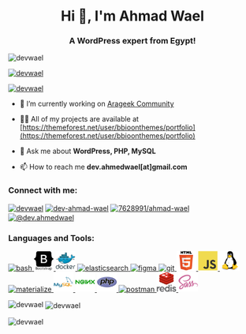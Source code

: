 <h1 align="center">Hi 👋, I'm Ahmad Wael</h1>
<h3 align="center">A WordPress expert from Egypt!</h3>

<p align="left"> <img src="https://komarev.com/ghpvc/?username=devwael&label=Profile%20views&color=0e75b6&style=flat" alt="devwael" /> </p>

<p align="left"> <a href="https://www.bbioon.com"><img src="https://github-profile-trophy.vercel.app/?username=devwael" alt="devwael" /></a> </p>

<p align="left"> <a href="https://twitter.com/devwael" target="blank"><img src="https://img.shields.io/twitter/follow/devwael?logo=twitter&style=for-the-badge" alt="devwael" /></a> </p>

- 🔭 I’m currently working on [Arageek Community](https://www.arageek.community/)

- 👨‍💻 All of my projects are available at [https://themeforest.net/user/bbioonthemes/portfolio](https://themeforest.net/user/bbioonthemes/portfolio)

- 💬 Ask me about **WordPress, PHP, MySQL**

- 📫 How to reach me **dev.ahmedwael[at]gmail.com**

<h3 align="left">Connect with me:</h3>
<p align="left">
<a href="https://twitter.com/devwael" target="blank"><img align="center" src="https://raw.githubusercontent.com/rahuldkjain/github-profile-readme-generator/master/src/images/icons/Social/twitter.svg" alt="devwael" height="30" width="40" /></a>
<a href="https://linkedin.com/in/dev-ahmad-wael" target="blank"><img align="center" src="https://raw.githubusercontent.com/rahuldkjain/github-profile-readme-generator/master/src/images/icons/Social/linked-in-alt.svg" alt="dev-ahmad-wael" height="30" width="40" /></a>
<a href="https://stackoverflow.com/users/7628991/ahmad-wael" target="blank"><img align="center" src="https://raw.githubusercontent.com/rahuldkjain/github-profile-readme-generator/master/src/images/icons/Social/stack-overflow.svg" alt="7628991/ahmad-wael" height="30" width="40" /></a>
<a href="https://medium.com/@dev.ahmedwael" target="blank"><img align="center" src="https://raw.githubusercontent.com/rahuldkjain/github-profile-readme-generator/master/src/images/icons/Social/medium.svg" alt="@dev.ahmedwael" height="30" width="40" /></a>
</p>

<h3 align="left">Languages and Tools:</h3>
<p align="left"> <a href="https://www.gnu.org/software/bash/" target="_blank" rel="noreferrer"> <img src="https://www.vectorlogo.zone/logos/gnu_bash/gnu_bash-icon.svg" alt="bash" width="40" height="40"/> </a> <a href="https://getbootstrap.com" target="_blank" rel="noreferrer"> <img src="https://raw.githubusercontent.com/devicons/devicon/master/icons/bootstrap/bootstrap-plain-wordmark.svg" alt="bootstrap" width="40" height="40"/> </a> <a href="https://www.docker.com/" target="_blank" rel="noreferrer"> <img src="https://raw.githubusercontent.com/devicons/devicon/master/icons/docker/docker-original-wordmark.svg" alt="docker" width="40" height="40"/> </a> <a href="https://www.elastic.co" target="_blank" rel="noreferrer"> <img src="https://www.vectorlogo.zone/logos/elastic/elastic-icon.svg" alt="elasticsearch" width="40" height="40"/> </a> <a href="https://www.figma.com/" target="_blank" rel="noreferrer"> <img src="https://www.vectorlogo.zone/logos/figma/figma-icon.svg" alt="figma" width="40" height="40"/> </a> <a href="https://git-scm.com/" target="_blank" rel="noreferrer"> <img src="https://www.vectorlogo.zone/logos/git-scm/git-scm-icon.svg" alt="git" width="40" height="40"/> </a> <a href="https://www.w3.org/html/" target="_blank" rel="noreferrer"> <img src="https://raw.githubusercontent.com/devicons/devicon/master/icons/html5/html5-original-wordmark.svg" alt="html5" width="40" height="40"/> </a> <a href="https://developer.mozilla.org/en-US/docs/Web/JavaScript" target="_blank" rel="noreferrer"> <img src="https://raw.githubusercontent.com/devicons/devicon/master/icons/javascript/javascript-original.svg" alt="javascript" width="40" height="40"/> </a> <a href="https://www.linux.org/" target="_blank" rel="noreferrer"> <img src="https://raw.githubusercontent.com/devicons/devicon/master/icons/linux/linux-original.svg" alt="linux" width="40" height="40"/> </a> <a href="https://materializecss.com/" target="_blank" rel="noreferrer"> <img src="https://raw.githubusercontent.com/prplx/svg-logos/5585531d45d294869c4eaab4d7cf2e9c167710a9/svg/materialize.svg" alt="materialize" width="40" height="40"/> </a> <a href="https://www.mysql.com/" target="_blank" rel="noreferrer"> <img src="https://raw.githubusercontent.com/devicons/devicon/master/icons/mysql/mysql-original-wordmark.svg" alt="mysql" width="40" height="40"/> </a> <a href="https://www.nginx.com" target="_blank" rel="noreferrer"> <img src="https://raw.githubusercontent.com/devicons/devicon/master/icons/nginx/nginx-original.svg" alt="nginx" width="40" height="40"/> </a> <a href="https://www.php.net" target="_blank" rel="noreferrer"> <img src="https://raw.githubusercontent.com/devicons/devicon/master/icons/php/php-original.svg" alt="php" width="40" height="40"/> </a> <a href="https://postman.com" target="_blank" rel="noreferrer"> <img src="https://www.vectorlogo.zone/logos/getpostman/getpostman-icon.svg" alt="postman" width="40" height="40"/> </a> <a href="https://redis.io" target="_blank" rel="noreferrer"> <img src="https://raw.githubusercontent.com/devicons/devicon/master/icons/redis/redis-original-wordmark.svg" alt="redis" width="40" height="40"/> </a> <a href="https://sass-lang.com" target="_blank" rel="noreferrer"> <img src="https://raw.githubusercontent.com/devicons/devicon/master/icons/sass/sass-original.svg" alt="sass" width="40" height="40"/> </a> </p>

<p><img align="left" src="https://github-readme-stats.vercel.app/api/top-langs?username=devwael&show_icons=true&locale=en&layout=compact" alt="devwael" /></p>

<p>&nbsp;<img align="center" src="https://github-readme-stats.vercel.app/api?username=devwael&show_icons=true&locale=en" alt="devwael" /></p>

<p><img align="center" src="https://github-readme-streak-stats.herokuapp.com/?user=devwael&" alt="devwael" /></p>
